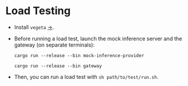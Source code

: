 # Load Testing

- Install `vegeta` [→](https://github.com/tsenart/vegeta).
- Before running a load test, launch the mock inference server and the gateway (on separate terminals):

  ```
  cargo run --release --bin mock-inference-provider
  ```

  ```
  cargo run --release --bin gateway
  ```

- Then, you can run a load test with `sh path/to/test/run.sh`.
